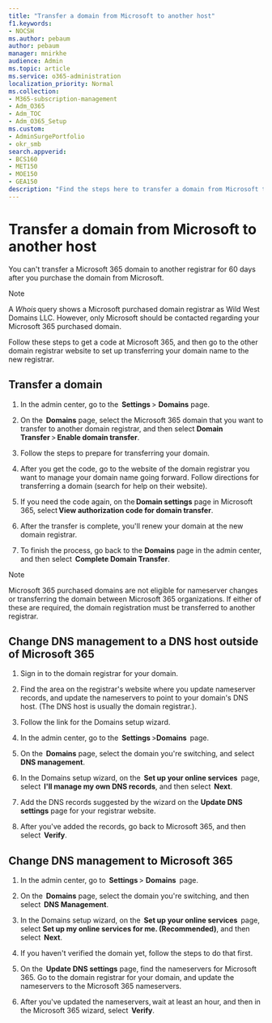```yaml
---
title: "Transfer a domain from Microsoft to another host"
f1.keywords:
- NOCSH
ms.author: pebaum
author: pebaum
manager: mnirkhe
audience: Admin
ms.topic: article
ms.service: o365-administration
localization_priority: Normal
ms.collection: 
- M365-subscription-management
- Adm_O365
- Adm_TOC
- Adm_O365_Setup
ms.custom: 
- AdminSurgePortfolio
- okr_smb
search.appverid:
- BCS160
- MET150
- MOE150
- GEA150
description: "Find the steps here to transfer a domain from Microsoft to another registrar. "
---
```


# Transfer a domain from Microsoft to another host

You can't transfer a Microsoft 365 domain to another registrar for 60 days after you purchase the domain from Microsoft.

> [!NOTE] 
> A *Whois* query shows a Microsoft purchased domain registrar as Wild West Domains LLC. However, only Microsoft should be contacted regarding your Microsoft 365 purchased domain.

Follow these steps to get a code at Microsoft 365, and then go to the other domain registrar website to set up transferring your domain name to the new registrar.

## Transfer a domain

1. In the admin center, go to the  **Settings** > **Domains** page.

2. On the   **Domains**  page, select the Microsoft 365 domain that you want to transfer to another domain registrar, and then select  **Domain Transfer** > **Enable domain transfer**.

3. Follow the steps to prepare for transferring your domain.

4. After you get the code, go to the website of the domain registrar you want to manage your domain name going forward. Follow directions for transferring a domain (search for help on their website).

5. If you need the code again, on the **Domain settings** page in Microsoft 365, select **View authorization code for domain transfer**.

6. After the transfer is complete, you'll renew your domain at the new domain registrar.

7. To finish the process, go back to the **Domains** page in the admin center, and then select  **Complete Domain Transfer**.

> [!NOTE] 
> Microsoft 365 purchased domains are not eligible for nameserver changes or transferring the domain between Microsoft 365 organizations. If either of these are required, the domain registration must be transferred to another registrar.

## Change DNS management to a DNS host outside of Microsoft 365

1. Sign in to the domain registrar for your domain.

2. Find the area on the registrar's website where you update nameserver records, and update the nameservers to point to your domain's DNS host. (The DNS host is usually the domain registrar.).

3. Follow the link for the Domains setup wizard.

4. In the admin center, go to the  **Settings** >**Domains**  page.

5. On the  **Domains**  page, select the domain you're switching, and select **DNS management**.

6. In the Domains setup wizard, on the  **Set up your online services**  page, select  **I'll manage my own DNS records**, and then select  **Next**.

7. Add the DNS records suggested by the wizard on the **Update DNS settings** page for your registrar website.

8. After you've added the records, go back to Microsoft 365, and then select  **Verify**.

## Change DNS management to Microsoft 365

1. In the admin center, go to  **Settings** > **Domains**  page.

2. On the  **Domains** page, select the domain you're switching, and then select  **DNS Management**.

3. In the Domains setup wizard, on the  **Set up your online services**  page, select **Set up my online services for me. (Recommended)**, and then select  **Next**.

4. If you haven't verified the domain yet, follow the steps to do that first.

5. On the  **Update DNS settings**  page, find the nameservers for Microsoft 365. Go to the domain registrar for your domain, and update the nameservers to the Microsoft 365 nameservers.

6. After you've updated the nameservers, wait at least an hour, and then in the Microsoft 365 wizard, select  **Verify**.